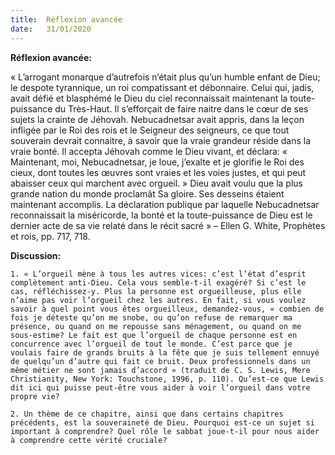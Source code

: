 ```yaml
---
title:  Réflexion avancée
date:   31/01/2020
---
```


**Réflexion avancée:**

« L’arrogant monarque d’autrefois n’était plus qu’un humble enfant de Dieu; le despote tyrannique, un roi compatissant et débonnaire. Celui qui, jadis, avait défié et blasphémé le Dieu du ciel reconnaissait maintenant la toute-puissance du Très-Haut. Il s’efforçait de faire naitre dans le cœur de ses sujets la crainte de Jéhovah. Nebucadnetsar avait appris, dans la leçon infligée par le Roi des rois et le Seigneur des seigneurs, ce que tout souverain devrait connaitre, à savoir que la vraie grandeur réside dans la vraie bonté. Il accepta Jéhovah comme le Dieu vivant, et déclara: « Maintenant, moi, Nebucadnetsar, je loue, j’exalte et je glorifie le Roi des cieux, dont toutes les œuvres sont vraies et les voies justes, et qui peut abaisser ceux qui marchent avec orgueil. » Dieu avait voulu que la plus grande nation du monde proclamât Sa gloire. Ses desseins étaient maintenant accomplis. La déclaration publique par laquelle Nebucadnetsar reconnaissait la miséricorde, la bonté et la toute-puissance de Dieu est le dernier acte de sa vie relaté dans le récit sacré » – Ellen G. White, Prophètes et rois, pp. 717, 718.

**Discussion:**

`1. « L’orgueil mène à tous les autres vices: c’est l’état d’esprit complètement anti-Dieu. Cela vous semble-t-il exagéré? Si c’est le cas, réfléchissez-y. Plus la personne est orgueilleuse, plus elle n’aime pas voir l’orgueil chez les autres. En fait, si vous voulez savoir à quel point vous êtes orgueilleux, demandez-vous, « combien de fois je déteste qu’on me snobe, ou qu’on refuse de remarquer ma présence, ou quand on me repousse sans ménagement, ou quand on me sous-estime? Le fait est que l’orgueil de chaque personne est en concurrence avec l’orgueil de tout le monde. C’est parce que je voulais faire de grands bruits à la fête que je suis tellement ennuyé de quelqu’un d’autre qui fait ce bruit. Deux professionnels dans un même métier ne sont jamais d’accord » (traduit de C. S. Lewis, Mere Christianity, New York: Touchstone, 1996, p. 110). Qu’est-ce que Lewis dit ici qui puisse peut-être vous aider à voir l’orgueil dans votre propre vie?`

`2. Un thème de ce chapitre, ainsi que dans certains chapitres précédents, est la souveraineté de Dieu. Pourquoi est-ce un sujet si important à comprendre? Quel rôle le sabbat joue-t-il pour nous aider à comprendre cette vérité cruciale?`
